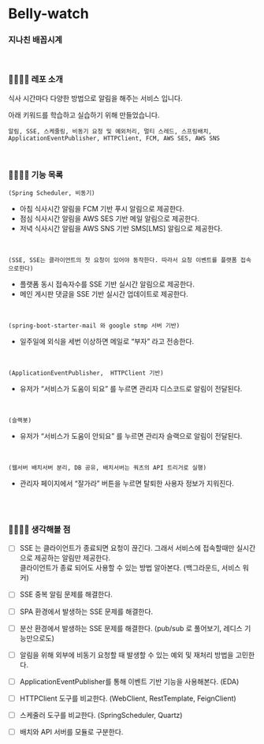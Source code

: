 # Belly-watch
### 지나친 배꼽시계

</br>

### 👨‍👩‍👦‍👦 레포 소개
식사 시간마다 다양한 방법으로 알림을 해주는 서비스 입니다.

아래 키워드를 학습하고 실습하기 위해 만들었습니다.

`알림, SSE, 스케줄링, 비동기 요청 및 예외처리, 멀티 스레드, 스프링배치, ApplicationEventPublisher, HTTPClient, FCM, AWS SES, AWS SNS`

</br>


### 👨‍👩‍👦‍👦 기능 목록
`(Spring Scheduler, 비동기)`
- 아침 식사시간 알림을 FCM 기반 푸시 알림으로 제공한다. 
- 점심 식사시간 알림을 AWS SES 기반 메일 알림으로 제공한다. 
- 저녁 식사시간 알림을 AWS SNS 기반 SMS[LMS] 알림으로 제공한다.

</br>

`(SSE, SSE는 클라이언트의 첫 요청이 있어야 동작한다. 따라서 요청 이벤트를 플랫폼 접속으로한다)`
- 플랫폼 동시 접속자수를 SSE 기반 실시간 알림으로 제공한다.
- 메인 게시판 댓글을  SSE 기반 실시간 업데이트로 제공한다.
      

</br>

`(spring-boot-starter-mail 와 google stmp 서버 기반)`
- 일주일에 외식을 세번 이상하면 메일로 “부자” 라고 전송한다. 

</br>
     
`(ApplicationEventPublisher,  HTTPClient 기반)`
- 유저가 “서비스가 도움이 되요” 를 누르면 관리자 디스코드로 알림이 전달된다.

</br>

`(슬랙봇) `    
- 유저가 “서비스가 도움이 안되요” 를 누르면 관리자 슬랙으로 알림이 전달된다.

</br>

`(웹서버 배치서버 분리, DB 공유, 배치서버는 쿼츠의 API 트리거로 실행)`
- 관리자 페이지에서 “잘가라” 버튼을 누르면 탈퇴한 사용자 정보가 지워진다.


</br>
</br>


### 👨‍👩‍👦‍👦 생각해볼 점 

- [ ] SSE 는 클라이언트가 종료되면 요청이 끊긴다. 그래서 서비스에 접속할때만 실시간으로 제공하는 알림만 제공한다.  
      클라이언트가 종료 되어도 사용할 수 있는 방법 알아본다. (백그라운드, 서비스 워커)

- [ ] SSE 중복 알림 문제를 해결한다.

- [ ] SPA 환경에서 발생하는 SSE 문제를 해결한다.

- [ ] 분산 환경에서 발생하는 SSE 문제를 해결한다. (pub/sub 로 풀어보기,  레디스 기능만으로도)

- [ ] 알림을 위해 외부에 비동기 요청할 때 발생할 수 있는 예외 및 재처리 방법을 고민한다.

- [ ] ApplicationEventPublisher를 통해 이벤트 기반 기능을 사용해본다. (EDA)

- [ ] HTTPClient 도구를 비교한다. (WebClient, RestTemplate, FeignClient)

- [ ] 스케줄러 도구를 비교한다. (SpringScheduler, Quartz)

- [ ] 배치와 API 서버를 모듈로 구분한다.


      

